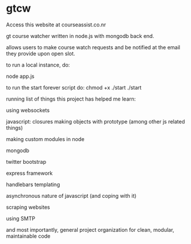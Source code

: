 gtcw
=====
Access this website at courseassist.co.nr

gt course watcher written in node.js with mongodb back end.

allows users to make course watch requests and be notified at the email they provide upon open slot.

to run a local instance, do:

node app.js

to run the start forever script do:
chmod +x ./start
./start

running list of things this project has helped me learn:

using websockets

javascript:
	closures
	making objects with prototype
	(among other js related things)

making custom modules in node

mongodb

twitter bootstrap

express framework

handlebars templating

asynchronous nature of javascript (and coping with it)

scraping websites

using SMTP

and most importantly, general project organization for clean, modular, maintainable code
